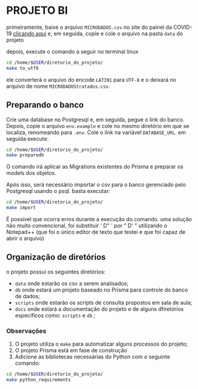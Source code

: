 # PROJETO BI

primeiramente, baixe o arquivo `MICRODADOS.csv` no site
do painel da COVID-19 [clicando aqui](https://coronavirus.es.gov.br/painel-covid-19-es) e, em seguida, copie e cole o
arquivo na pasta `data` do projeto

depois, execute o comando a seguir no terminal linux

```bash
cd /home/$USER/diretorio_do_projeto/
make to_utf8
```

ele converterá o arquivo do encode `LATIN1` para `UTF-8`
e o deixará no arquivo de nome `MICRODADOStratados.csv`.

## Preparando o banco

Crie uma database no Postgresql e, em seguida, pegue o link do banco.
Depois, copie o arquivo `env.example` e cole no mesmo diretório em que se localiza, renomeando para `.env`. Cole o link na variável `DATABASE_URL`.
em seguida execute:

```bash
cd /home/$USER/diretorio_do_projeto/
make preparedb
```

O comando irá aplicar as Migrations existentes do Prisma e preparar
os models dos objetos.

Após isso, será necessário importar o csv para o banco
gerenciado pelo Postgresql usando o psql. basta executar:

```bash
cd /home/$USER/diretorio_do_projeto/
make import
```

É possível que ocorra erros durante a execução do comando. uma solução
não muito convencional, foi substituir ' D" ' por " D' " utilizando o
Notepad++ (que foi o único editor de texto que testei e que
foi capaz de abrir o arquivo)

## Organização de diretórios

o projeto possui os seguintes diretórios:

- `data` onde estarão os csv a serem analisados;
- `db` onde estará um projeto baseado no Prisma
  para controle do banco de dados;
- `scripts` onde estarão os scripts de consulta propostos em sala de aula;
- `docs` onde estará a documentação do projeto e de alguns dfiretórios específicos
  como: `scripts` e `db` ;

### Observações

1. O projeto utiliza o `make` para automatizar alguns processos do projeto;
2. O projeto Prisma está em fase de construção
3. Adicione as bibliotecas necessárias do Python com o seguinte comando:

```bash
cd /home/$USER/diretorio_do_projeto/
make python_requirements
```
